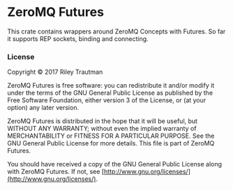 # ZeroMQ Futures

This crate contains wrappers around ZeroMQ Concepts with Futures. So far it supports REP sockets, binding and connecting.

### License

Copyright © 2017 Riley Trautman

ZeroMQ Futures is free software: you can redistribute it and/or modify it under the terms of the GNU General Public License as published by the Free Software Foundation, either version 3 of the License, or (at your option) any later version.

ZeroMQ Futures is distributed in the hope that it will be useful, but WITHOUT ANY WARRANTY; without even the implied warranty of MERCHANTABILITY or FITNESS FOR A PARTICULAR PURPOSE. See the GNU General Public License for more details. This file is part of ZeroMQ Futures.

You should have received a copy of the GNU General Public License along with ZeroMQ Futures. If not, see [http://www.gnu.org/licenses/](http://www.gnu.org/licenses/).
